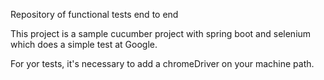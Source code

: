Repository of functional tests end to end

This project is a sample cucumber project with spring boot and selenium which does a simple test at Google.

For yor tests, it's necessary to add a chromeDriver on your machine path.
